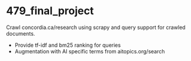 # 479_final_project
Crawl concordia.ca/research using scrapy and query support for crawled documents.
* Provide tf-idf and bm25 ranking for queries
* Augmentation with AI specific terms from aitopics.org/search
